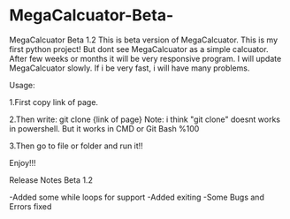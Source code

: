 # MegaCalcuator-Beta-
MegaCalcuator Beta 1.2
This is beta version of MegaCalcuator. This is my first python project!
But dont see MegaCalcuator as a simple calcuator. After few weeks or months it will be very responsive program.
I will update MegaCalcuator slowly. If i be very fast, i will have many problems.

Usage:

1.First copy link of page.

2.Then write:
git clone {link of page}   Note: i think "git clone" doesnt works in powershell. But it works in CMD or Git Bash %100

3.Then go to file or folder and run it!!

Enjoy!!!



Release Notes Beta 1.2

-Added some while loops for support
-Added exiting 
-Some Bugs and Errors fixed
